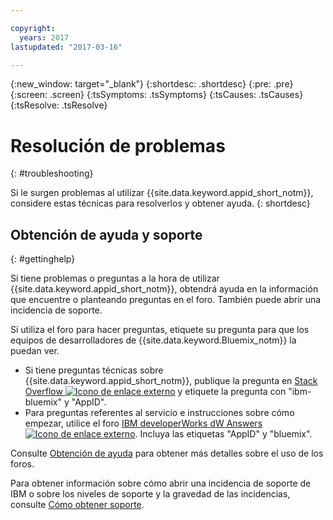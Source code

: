 ```yaml
---

copyright:
  years: 2017
lastupdated: "2017-03-16"

---
```

{:new_window: target="_blank"}
{:shortdesc: .shortdesc}
{:pre: .pre}
{:screen: .screen}
{:tsSymptoms: .tsSymptoms}
{:tsCauses: .tsCauses}
{:tsResolve: .tsResolve}

# Resolución de problemas
{: #troubleshooting}

Si le surgen problemas al utilizar {{site.data.keyword.appid_short_notm}}, considere estas técnicas para resolverlos y obtener ayuda.
{: shortdesc}


## Obtención de ayuda y soporte
{: #gettinghelp}

Si tiene problemas o preguntas a la hora de utilizar {{site.data.keyword.appid_short_notm}}, obtendrá ayuda en la información que encuentre o planteando preguntas en el foro. También puede abrir una incidencia de soporte.

Si utiliza el foro para hacer preguntas, etiquete su pregunta para que los equipos de desarrolladores de {{site.data.keyword.Bluemix_notm}} la puedan ver.

* Si tiene preguntas técnicas sobre {{site.data.keyword.appid_short_notm}}, publique la pregunta en <a href="http://stackoverflow.com/search?q=appid+ibm-bluemix" target="_blank">Stack Overflow <img src="../../icons/launch-glyph.svg" alt="Icono de enlace externo"></a> y etiquete la pregunta con "ibm-bluemix" y "AppID".
* Para preguntas referentes al servicio e instrucciones sobre cómo empezar, utilice el foro <a href="https://developer.ibm.com/answers/search.html?f=&type=question&redirect=search%2Fsearch&sort=relevance&q=AppID%20%2B[bluemix]" target="_blank">IBM developerWorks dW Answers <img src="../../icons/launch-glyph.svg" alt="Icono de enlace externo"></a>. Incluya las etiquetas "AppID" y "bluemix".

Consulte [Obtención de ayuda](/docs/support/index.html#getting-help) para obtener más detalles sobre el uso de los foros.

Para obtener información sobre cómo abrir una incidencia de soporte de IBM o sobre los niveles de soporte y la gravedad de las incidencias, consulte [Cómo obtener soporte](/docs/support/index.html#contacting-support).

